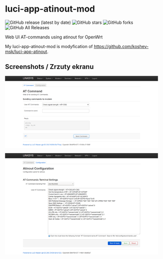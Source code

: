 # luci-app-atinout-mod
![GitHub release (latest by date)](https://img.shields.io/github/v/release/4IceG/luci-app-atinout-mod?style=flat-square)
![GitHub stars](https://img.shields.io/github/stars/4IceG/luci-app-atinout-mod?style=flat-square)
![GitHub forks](https://img.shields.io/github/forks/4IceG/luci-app-atinout-mod?style=flat-square)
![GitHub All Releases](https://img.shields.io/github/downloads/4IceG/luci-app-atinout-mod/total)

Web UI AT-commands using atinout for OpenWrt

My luci-app-atinout-mod is modyfication of https://github.com/koshev-msk/luci-app-atinout.

## Screenshots / Zrzuty ekranu

![](https://raw.githubusercontent.com/4IceG/luci-app-atinout-mod/main/sc/atc1.1.png)

![](https://raw.githubusercontent.com/4IceG/luci-app-atinout-mod/main/sc/atc_atconfig.png)
